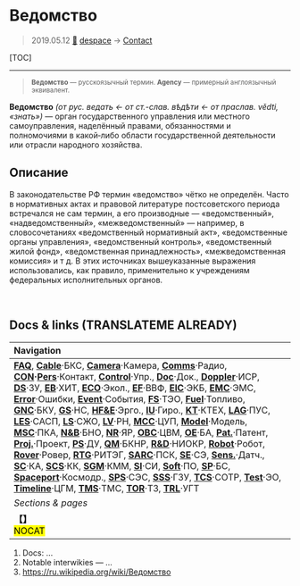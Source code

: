 # Ведомство
> 2019.05.12 [🚀](../index/index.md) [despace](index.md) → [Contact](contact.md)

[TOC]

---

> <small>**Ведомство** — русскоязычный термин. **Agency** — примерный англоязычный эквивалент.</small>

**Ведомство** *(от рус. ведать ← от ст.-слав. вѣдѣти ← от праслав. vědti, «знать»)* — орган государственного управления или местного самоуправления, наделённый правами, обязанностями и полномочиями в какой‑либо области государственной деятельности или отрасли народного хозяйства.



## Описание
В законодательстве РФ термин «ведомство» чётко не определён. Часто в нормативных актах и правовой литературе постсоветского периода встречался не сам термин, а его производные — «ведомственный», «надведомственный», «межведомственный» — например, в словосочетаниях «ведомственный нормативный акт», «ведомственные органы управления», «ведомственный контроль», «ведомственный жилой фонд», «ведомственная принадлежность», «межведомственная комиссия» и т д. В этих источниках вышеуказанные выражения использовались, как правило, применительно к учреждениям федеральных исполнительных органов.



<p style="page-break-after:always"> </p>

## Docs & links (TRANSLATEME ALREADY)
|Navigation|
|:--|
|**[FAQ](faq.md)**, **[Cable](cable.md)**·БКС, **[Camera](cam.md)**·Камера, **[Comms](comms.md)**·Радио, **[CON](contact.md)·[Pers](person.md)**·Контакт, **[Control](control.md)**·Упр., **[Doc](doc.md)**·Док., **[Doppler](doppler.md)**·ИСР, **[DS](ds.md)**·ЗУ, **[EB](eb.md)**·ХИТ, **[ECO](ecology.md)**·Экол., **[EF](ef.md)**·ВВФ, **[ElC](elc.md)**·ЭКБ, **[EMC](emc.md)**·ЭМС, **[Error](error.md)**·Ошибки, **[Event](event.md)**·События, **[FS](fs.md)**·ТЭО, **[Fuel](fuel.md)**·Топливо, **[GNC](gnc.md)**·БКУ, **[GS](scs.md)**·НС, **[HF&E](hfe.md)**·Эрго., **[IU](iu.md)**·Гиро., **[KT](kt.md)**·КТЕХ, **[LAG](lag.md)**·ПУC, **[LES](les.md)**·САСП, **[LS](ls.md)**·СЖО, **[LV](lv.md)**·РН, **[MCC](mcc.md)**·ЦУП, **[Model](model.md)**·Модель, **[MSC](sc.md)**·ПКА, **[N&B](nnb.md)**·БНО, **[NR](nr.md)**·ЯР, **[OBC](obc.md)**·ЦВМ, **[OE](oe.md)**·БА, **[Pat.](патент.md)**·Патент, **[Proj.](project.md)**·Проект, **[PS](ps.md)**·ДУ, **[QM](qm.md)**·БКНР, **[R&D](rnd.md)**·НИОКР, **[Robot](robotics.md)**·Робот, **[Rover](rover.md)**·Ровер, **[RTG](rtg.md)**·РИТЭГ, **[SARC](sarc.md)**·ПСК, **[SE](se.md)**·СЭ, **[Sens.](sensor.md)**·Датч., **[SC](sc.md)**·КА, **[SCS](scs.md)**·КК, **[SGM](sgm.md)**·КММ, **[SI](si.md)**·СИ, **[Soft](soft.md)**·ПО, **[SP](sp.md)**·БС, **[Spaceport](spaceport.md)**·Космодр., **[SPS](sps.md)**·СЭС, **[SSS](sss.md)**·ГЗУ, **[TCS](tcs.md)**·СОТР, **[Test](test.md)**·ЭО, **[Timeline](timeline.md)**·ЦГМ, **[TMS](tms.md)**·ТМС, **[TOR](tor.md)**·ТЗ, **[TRL](trl.md)**·УГТ|
|*Sections & pages*|
|**【[](.md)】**<br> <mark>NOCAT</mark>|

   1. Docs: …
   1. Notable interwikies — …
   1. <https://ru.wikipedia.org/wiki/Ведомство>
